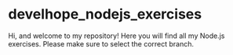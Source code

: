 # develhope_nodejs_exercises
Hi, and welcome to my repository! Here you will find all my Node.js exercises. Please make sure to select the correct branch.

